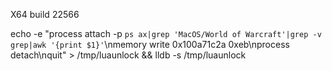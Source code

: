 X64 build 22566

echo -e "process attach -p `ps ax|grep 'MacOS/World of Warcraft'|grep -v grep|awk '{print $1}'`\nmemory write 0x100a71c2a 0xeb\nprocess detach\nquit" > /tmp/luaunlock && lldb -s /tmp/luaunlock 
